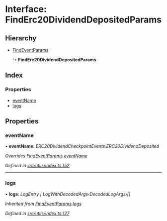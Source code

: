 # Interface: FindErc20DividendDepositedParams

## Hierarchy

* [FindEventParams](_utils_index_.findeventparams.md)

  ↳ **FindErc20DividendDepositedParams**

## Index

### Properties

* [eventName](_utils_index_.finderc20dividenddepositedparams.md#eventname)
* [logs](_utils_index_.finderc20dividenddepositedparams.md#logs)

## Properties

###  eventName

• **eventName**: *ERC20DividendCheckpointEvents.ERC20DividendDeposited*

*Overrides [FindEventParams](_utils_index_.findeventparams.md).[eventName](_utils_index_.findeventparams.md#eventname)*

*Defined in [src/utils/index.ts:152](https://github.com/PolymathNetwork/polymath-sdk/blob/45453ad/src/utils/index.ts#L152)*

___

###  logs

• **logs**: *LogEntry | LogWithDecodedArgs‹DecodedLogArgs›[]*

*Inherited from [FindEventParams](_utils_index_.findeventparams.md).[logs](_utils_index_.findeventparams.md#logs)*

*Defined in [src/utils/index.ts:127](https://github.com/PolymathNetwork/polymath-sdk/blob/45453ad/src/utils/index.ts#L127)*
